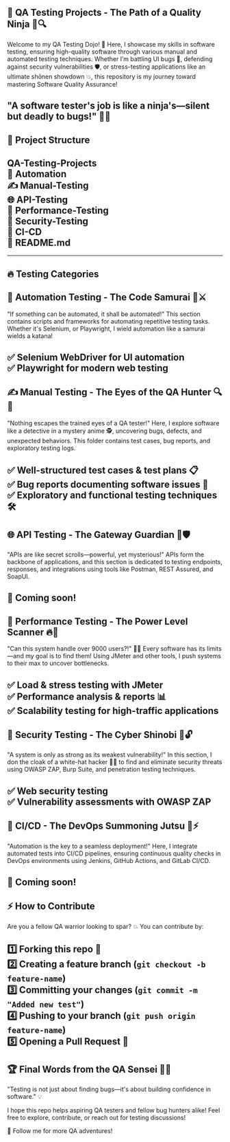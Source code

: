 🎯 QA Testing Projects - The Path of a Quality Ninja 🥷🔍
---
Welcome to my QA Testing Dojo! 🏯 Here, I showcase my skills in software testing, ensuring high-quality software through various manual and automated testing techniques. Whether I’m battling UI bugs 🐞, defending against security vulnerabilities 🛡️, or stress-testing applications like an ultimate shōnen showdown 💥, this repository is my journey toward mastering Software Quality Assurance!

"A software tester's job is like a ninja's—silent but deadly to bugs!" 🥷🐛
---

## 📂 Project Structure
QA-Testing-Projects <br>
🤖 Automation <br>
✍️ Manual-Testing <br>
🌐 API-Testing <br>
🚀 Performance-Testing <br>
🔐 Security-Testing <br>
🔄 CI-CD <br>
📜 README.md <br>
---
---
🔥 Testing Categories
---
## 🤖 Automation Testing - The Code Samurai 🏯⚔️
"If something can be automated, it shall be automated!"
This section contains scripts and frameworks for automating repetitive testing tasks. Whether it's Selenium, or Playwright, I wield automation like a samurai wields a katana!

✅ Selenium WebDriver for UI automation <br>
✅ Playwright for modern web testing <br>
---
## ✍️ Manual Testing - The Eyes of the QA Hunter 🔍🧐
"Nothing escapes the trained eyes of a QA tester!"
Here, I explore software like a detective in a mystery anime 🕵️, uncovering bugs, defects, and unexpected behaviors. This folder contains test cases, bug reports, and exploratory testing logs.

✅ Well-structured test cases & test plans 📋 <br>
✅ Bug reports documenting software issues 🐛 <br>
✅ Exploratory and functional testing techniques 🛠️ <br>
---
## 🌐 API Testing - The Gateway Guardian 🚪🛡️
"APIs are like secret scrolls—powerful, yet mysterious!"
APIs form the backbone of applications, and this section is dedicated to testing endpoints, responses, and integrations using tools like Postman, REST Assured, and SoapUI.

🔐 Coming soon! <br>
---
## 🚀 Performance Testing - The Power Level Scanner 🔥💪
"Can this system handle over 9000 users?!" 👀💥
Every software has its limits—and my goal is to find them! Using JMeter and other tools, I push systems to their max to uncover bottlenecks.

✅ Load & stress testing with JMeter <br>
✅ Performance analysis & reports 📊 <br>
✅ Scalability testing for high-traffic applications <br>
---
## 🔐 Security Testing - The Cyber Shinobi 🥷🔓
"A system is only as strong as its weakest vulnerability!"
In this section, I don the cloak of a white-hat hacker 🏴‍☠️ to find and eliminate security threats using OWASP ZAP, Burp Suite, and penetration testing techniques.

✅ Web security testing <br> 
✅ Vulnerability assessments with OWASP ZAP <br>
---
## 🔄 CI/CD - The DevOps Summoning Jutsu 📜⚡
"Automation is the key to a seamless deployment!"
Here, I integrate automated tests into CI/CD pipelines, ensuring continuous quality checks in DevOps environments using Jenkins, GitHub Actions, and GitLab CI/CD.

🔐 Coming soon! <br>
---
## ⚡ How to Contribute
Are you a fellow QA warrior looking to spar? 💥 You can contribute by:

 1️⃣ Forking this repo 🍴 <br>
 2️⃣ Creating a feature branch (`git checkout -b feature-name`) <br>
 3️⃣ Committing your changes (`git commit -m "Added new test"`) <br>
 4️⃣ Pushing to your branch (`git push origin feature-name`) <br>
 5️⃣ Opening a Pull Request 🎯
---
## 🏆 Final Words from the QA Sensei 🥋🎌
"Testing is not just about finding bugs—it's about building confidence in software." 💡

I hope this repo helps aspiring QA testers and fellow bug hunters alike! Feel free to explore, contribute, or reach out for testing discussions!

🚀 Follow me for more QA adventures!







